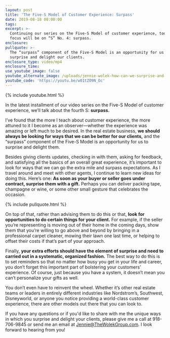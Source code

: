 ```yaml
---
layout: post
title: 'The Five-S Model of Customer Experience: Surpass'
date: 2019-08-18 00:00:00
tags:
excerpt: >-
  Continuing our series on the Five-S Model of customer experience, today’s
  focus will be on “S” No. 4: surpass.
enclosure:
pullquote: >-
  The “surpass” component of the Five-S Model is an opportunity for us to
  surprise and delight our clients.
enclosure_type: video/mp4
enclosure_time:
use_youtube_image: false
youtube_alternate_image: /uploads/jennie-wolek-how-can-we-surprise-and-delight-our-clients-youtube.jpg
youtube_code: 'https://youtu.be/w01tZO9N_Oc'
---
```


{% include youtube.html %}

In the latest installment of our video series on the Five-S Model of customer experience, we’ll talk about the fourth S: **surpass.**

I’ve found that the more I teach about customer experience, the more attuned to it I become as an observer—whether the experience was amazing or left much to be desired. In the real estate business, **we should always be looking for ways that we can be better for our clients,** and the “surpass” component of the Five-S Model is an opportunity for us to surprise and delight them.&nbsp;

Besides giving clients updates, checking in with them, asking for feedback, and satisfying all the basics of an overall great experience, it’s important to look for ways that we can go the extra mile and surpass expectations. As I travel around and meet with other agents, I continue to learn new ideas for doing this. Here’s one: **As soon as your buyer or seller goes under contract, surprise them with a gift.** Perhaps you can deliver packing tape, champagne or wine, or some other small gesture that celebrates the occasion.

{% include pullquote.html %}

On top of that, rather than advising them to do this or that, **look for opportunities to do certain things for your client.** For example, if the seller you’re representing is moving out of their home in the coming days, show them that you’re willing to go above and beyond by bringing in a professional carpet cleaner, mowing their lawn one last time, or helping to offset their costs if that’s part of your approach. &nbsp; &nbsp; &nbsp; &nbsp; &nbsp; &nbsp;

Finally, **your extra efforts should have the element of surprise and need to carried out in a systematic, organized fashion.** The best way to do this is to set reminders so that no matter how busy you get in your life and career, you don’t forget this important part of bolstering your customers’ experience. Of course, just because you have a system, it doesn’t mean you can’t personalize your gifts as well.&nbsp;

You don’t even have to reinvent the wheel. Whether it’s other real estate teams or leaders in entirely different industries like Nordstrom’s, Southwest, Disneyworld, or anyone you notice providing a world-class customer experience, there are other models out there that you can look to. &nbsp;

If you have any questions or if you'd like to share with me the unique ways in which you surprise and delight your clients, please give me a call at 918-706-9845 or send me an email at [Jennie@TheWolekGroup.com](mailto:Jennie@TheWolekGroup.com). I look forward to hearing from you\!